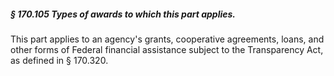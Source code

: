 ##### § 170.105 Types of awards to which this part applies. #####

This part applies to an agency's grants, cooperative agreements, loans, and other forms of Federal financial assistance subject to the Transparency Act, as defined in § 170.320.